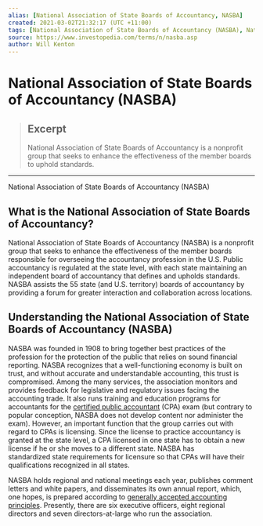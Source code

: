 ```yaml
---
alias: [National Association of State Boards of Accountancy, NASBA]
created: 2021-03-02T21:32:17 (UTC +11:00)
tags: [National Association of State Boards of Accountancy (NASBA), National Association of State Boards of Accountancy (NASBA)]
source: https://www.investopedia.com/terms/n/nasba.asp
author: Will Kenton
---
```


# National Association of State Boards of Accountancy (NASBA)

> ## Excerpt
> National Association of State Boards of Accountancy is a nonprofit group that seeks to enhance the effectiveness of the member boards to uphold standards.

---

National Association of State Boards of Accountancy (NASBA)
## What is the National Association of State Boards of Accountancy?

National Association of State Boards of Accountancy (NASBA) is a nonprofit group that seeks to enhance the effectiveness of the member boards responsible for overseeing the accountancy profession in the U.S. Public accountancy is regulated at the state level, with each state maintaining an independent board of accountancy that defines and upholds standards. NASBA assists the 55 state (and U.S. territory) boards of accountancy by providing a forum for greater interaction and collaboration across locations.

## Understanding the National Association of State Boards of Accountancy (NASBA)

NASBA was founded in 1908 to bring together best practices of the profession for the protection of the public that relies on sound financial reporting. NASBA recognizes that a well-functioning economy is built on trust, and without accurate and understandable accounting, this trust is compromised. Among the many services, the association monitors and provides feedback for legislative and regulatory issues facing the accounting trade. It also runs training and education programs for accountants for the [certified public accountant](https://www.investopedia.com/terms/c/cpa.asp) (CPA) exam (but contrary to popular conception, NASBA does not develop content nor administer the exam). However, an important function that the group carries out with regard to CPAs is licensing. Since the license to practice accountancy is granted at the state level, a CPA licensed in one state has to obtain a new license if he or she moves to a different state. NASBA has standardized state requirements for licensure so that CPAs will have their qualifications recognized in all states.

NASBA holds regional and national meetings each year, publishes comment letters and white papers, and disseminates its own annual report, which, one hopes, is prepared according to [generally accepted accounting principles](https://www.investopedia.com/terms/g/gaap.asp). Presently, there are six executive officers, eight regional directors and seven directors-at-large who run the association.
